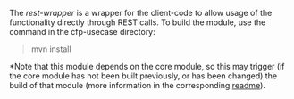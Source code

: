 The *rest-wrapper* is a wrapper for the client-code to allow usage of the functionality directly through REST calls. To build the module, use the command in the cfp-usecase directory:

>mvn install

*Note that this module depends on the core module, so this may trigger (if the core module has not been built previously, or has been changed) the build of that module (more information in the corresponding [readme](../core/README.md)). 
